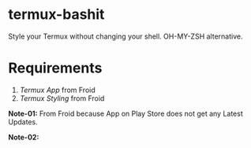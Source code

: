 # termux-bashit
Style your Termux without changing your shell. OH-MY-ZSH alternative.

# Requirements
1. *Termux App* from Froid
2. *Termux Styling* from Froid

**Note-01:** From Froid because App on Play Store does not get any Latest Updates.



**Note-02:** 
